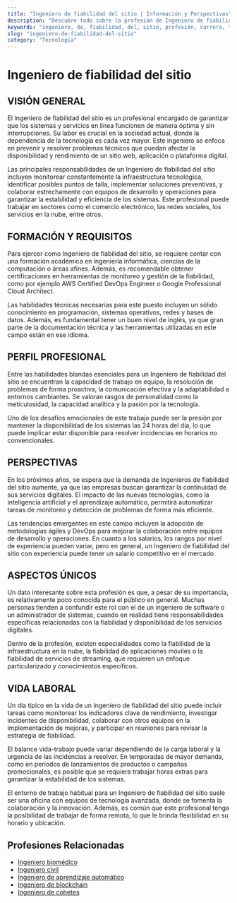 ```yaml
---
title: "Ingeniero de fiabilidad del sitio | Información y Perspectivas"
description: "Descubre todo sobre la profesión de Ingeniero de fiabilidad del sitio, incluyendo responsabilidades, requisitos y oportunidades."
keywords: "ingeniero, de, fiabilidad, del, sitio, profesión, carrera, trabajo, empleo"
slug: "ingeniero-de-fiabilidad-del-sitio"
category: "Tecnología"
---
```


# Ingeniero de fiabilidad del sitio

## VISIÓN GENERAL

El Ingeniero de fiabilidad del sitio es un profesional encargado de garantizar que los sistemas y servicios en línea funcionen de manera óptima y sin interrupciones. Su labor es crucial en la sociedad actual, donde la dependencia de la tecnología es cada vez mayor. Este ingeniero se enfoca en prevenir y resolver problemas técnicos que puedan afectar la disponibilidad y rendimiento de un sitio web, aplicación o plataforma digital.

Las principales responsabilidades de un Ingeniero de fiabilidad del sitio incluyen monitorear constantemente la infraestructura tecnológica, identificar posibles puntos de falla, implementar soluciones preventivas, y colaborar estrechamente con equipos de desarrollo y operaciones para garantizar la estabilidad y eficiencia de los sistemas. Este profesional puede trabajar en sectores como el comercio electrónico, las redes sociales, los servicios en la nube, entre otros.

## FORMACIÓN Y REQUISITOS

Para ejercer como Ingeniero de fiabilidad del sitio, se requiere contar con una formación académica en ingeniería informática, ciencias de la computación o áreas afines. Además, es recomendable obtener certificaciones en herramientas de monitoreo y gestión de la fiabilidad, como por ejemplo AWS Certified DevOps Engineer o Google Professional Cloud Architect.

Las habilidades técnicas necesarias para este puesto incluyen un sólido conocimiento en programación, sistemas operativos, redes y bases de datos. Además, es fundamental tener un buen nivel de inglés, ya que gran parte de la documentación técnica y las herramientas utilizadas en este campo están en ese idioma.

## PERFIL PROFESIONAL

Entre las habilidades blandas esenciales para un Ingeniero de fiabilidad del sitio se encuentran la capacidad de trabajo en equipo, la resolución de problemas de forma proactiva, la comunicación efectiva y la adaptabilidad a entornos cambiantes. Se valoran rasgos de personalidad como la meticulosidad, la capacidad analítica y la pasión por la tecnología.

Uno de los desafíos emocionales de este trabajo puede ser la presión por mantener la disponibilidad de los sistemas las 24 horas del día, lo que puede implicar estar disponible para resolver incidencias en horarios no convencionales.

## PERSPECTIVAS

En los próximos años, se espera que la demanda de Ingenieros de fiabilidad del sitio aumente, ya que las empresas buscan garantizar la continuidad de sus servicios digitales. El impacto de las nuevas tecnologías, como la inteligencia artificial y el aprendizaje automático, permitirá automatizar tareas de monitoreo y detección de problemas de forma más eficiente.

Las tendencias emergentes en este campo incluyen la adopción de metodologías ágiles y DevOps para mejorar la colaboración entre equipos de desarrollo y operaciones. En cuanto a los salarios, los rangos por nivel de experiencia pueden variar, pero en general, un Ingeniero de fiabilidad del sitio con experiencia puede tener un salario competitivo en el mercado.

## ASPECTOS ÚNICOS

Un dato interesante sobre esta profesión es que, a pesar de su importancia, es relativamente poco conocida para el público en general. Muchas personas tienden a confundir este rol con el de un ingeniero de software o un administrador de sistemas, cuando en realidad tiene responsabilidades específicas relacionadas con la fiabilidad y disponibilidad de los servicios digitales.

Dentro de la profesión, existen especialidades como la fiabilidad de la infraestructura en la nube, la fiabilidad de aplicaciones móviles o la fiabilidad de servicios de streaming, que requieren un enfoque particularizado y conocimientos específicos.

## VIDA LABORAL

Un día típico en la vida de un Ingeniero de fiabilidad del sitio puede incluir tareas como monitorear los indicadores clave de rendimiento, investigar incidentes de disponibilidad, colaborar con otros equipos en la implementación de mejoras, y participar en reuniones para revisar la estrategia de fiabilidad.

El balance vida-trabajo puede variar dependiendo de la carga laboral y la urgencia de las incidencias a resolver. En temporadas de mayor demanda, como en periodos de lanzamientos de productos o campañas promocionales, es posible que se requiera trabajar horas extras para garantizar la estabilidad de los sistemas.

El entorno de trabajo habitual para un Ingeniero de fiabilidad del sitio suele ser una oficina con equipos de tecnología avanzada, donde se fomenta la colaboración y la innovación. Además, es común que este profesional tenga la posibilidad de trabajar de forma remota, lo que le brinda flexibilidad en su horario y ubicación.
## Profesiones Relacionadas

- [Ingeniero biomédico](/profesiones/ingeniero-biomedico/)
- [Ingeniero civil](/profesiones/ingeniero-civil/)
- [Ingeniero de aprendizaje automático](/profesiones/ingeniero-de-aprendizaje-automatico/)
- [Ingeniero de blockchain](/profesiones/ingeniero-de-blockchain/)
- [Ingeniero de cohetes](/profesiones/ingeniero-de-cohetes/)


